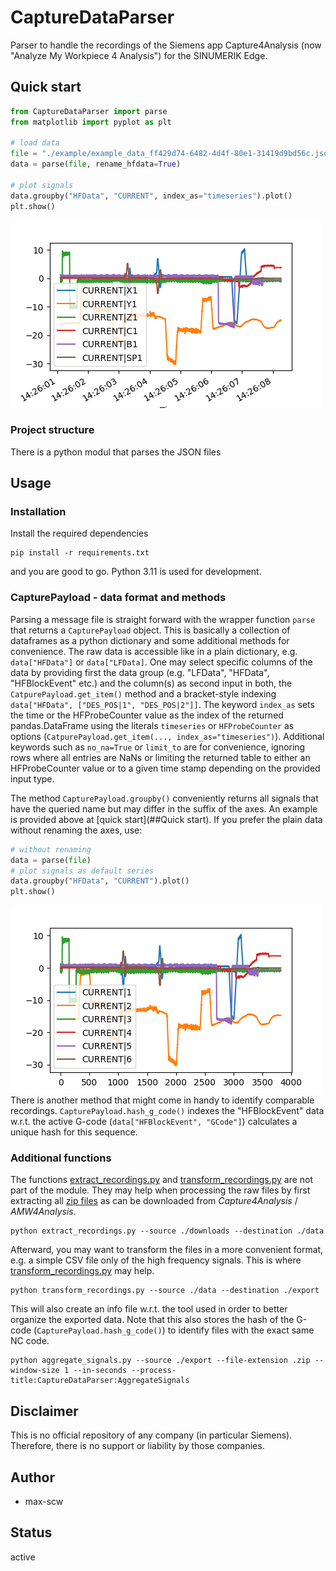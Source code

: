 # CaptureDataParser
Parser to handle the recordings of the Siemens app Capture4Analysis  (now "Analyze My Workpiece 4 Analysis") for the SINUMERIK Edge.


## Quick start
````python
from CaptureDataParser import parse
from matplotlib import pyplot as plt

# load data
file = "./example/example_data_ff429d74-6482-4d4f-80e1-31419d9bd56c.json"
data = parse(file, rename_hfdata=True)

# plot signals
data.groupby("HFData", "CURRENT", index_as="timeseries").plot()
plt.show()
````
![example_data_renamed_groupby_CURRENT_timeseries.png](docs%2Fexample_data_renamed_groupby_CURRENT_timeseries.png)


### Project structure
There is a python modul that parses the JSON files

## Usage
### Installation
Install the required dependencies
````shell
pip install -r requirements.txt
````
and you are good to go.
Python 3.11 is used for development.

### CapturePayload - data format and methods
Parsing a message file is straight forward with the wrapper function `parse` that returns a `CapturePayload` object. This is basically a collection of dataframes as a python dictionary and some additional methods for convenience. The raw data is accessible like in a plain dictionary, e.g. `data["HFData"]` or `data["LFData]`.
One may select specific columns of the data by providing first the data group (e.g. "LFData", "HFData", "HFBlockEvent" etc.) and the column(s) as second input in both, the `CatpurePayload.get_item()` method and a bracket-style indexing `data["HFData", ["DES_POS|1", "DES_POS|2"]]`.
The keyword `index_as` sets the time or the HFProbeCounter value as the index of the returned pandas.DataFrame using the literals `timeseries` or `HFProbeCounter` as options (`CatpurePayload.get_item(..., index_as="timeseries")`).
Additional keywords such as `no_na=True` or `limit_to` are for convenience, ignoring rows where all entries are NaNs or limiting the returned table to either an HFProbeCounter value or to a given time stamp depending on the provided input type.


The method `CapturePayload.groupby()` conveniently returns all signals that have the queried name but may differ in the suffix of the axes.
An example is provided above at [quick start](##Quick start).
If you prefer the plain data without renaming the axes, use:
````python
# without renaming
data = parse(file)
# plot signals as default series
data.groupby("HFData", "CURRENT").plot()
plt.show()
````
![example_data_groupby_CURRENT.png](docs%2Fexample_data_groupby_CURRENT.png)
There is another method that might come in handy to identify comparable recordings. `CapturePayload.hash_g_code()` indexes the "HFBlockEvent" data w.r.t. the active G-code (`data["HFBlockEvent", "GCode"]`) calculates a unique hash for this sequence. 


### Additional functions
The functions [extract_recordings.py](extract_recordings.py) and [transform_recordings.py](transform_recordings.py) are not part of the module. They may help when processing the raw files by first extracting all [zip files](https://en.wikipedia.org/wiki/ZIP_(file_format)) as can be downloaded from *Capture4Analysis* / *AMW4Analysis*.
````shell
python extract_recordings.py --source ./downloads --destination ./data
````
Afterward, you may want to transform the files in a more convenient format, e.g. a simple CSV file only of the high frequency signals. This is where [transform_recordings.py](transform_recordings.py) may help.
````shell
python transform_recordings.py --source ./data --destination ./export
````
This will also create an info file w.r.t. the tool used in order to better organize the exported data. Note that this also stores the hash of the G-code (`CapturePayload.hash_g_code()`) to identify files with the exact same NC code.


````shell
python aggregate_signals.py --source ./export --file-extension .zip --window-size 1 --in-seconds --process-title:CaptureDataParser:AggregateSignals
````
## Disclaimer
This is no official repository of any company (in particular Siemens). Therefore, there is no support or liability by those companies.

## Author
 - max-scw

## Status
active